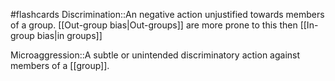 #flashcards 
Discrimination::An negative action unjustified towards members of a group. [[Out-group bias|Out-groups]] are more prone to this then [[In-group bias|in groups]]
<!--SR:!2023-11-08,4,270-->

Microaggression::A subtle or unintended discriminatory action against members of a [[group]].